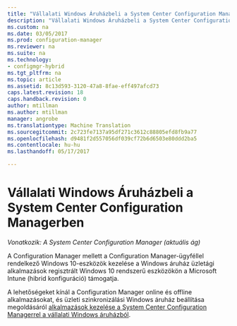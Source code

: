 ```yaml
---
title: "Vállalati Windows Áruházbeli a System Center Configuration Managerben |} Microsoft Docs"
description: "Vállalati Windows Áruházbeli a System Center Configuration Managerben."
ms.custom: na
ms.date: 03/05/2017
ms.prod: configuration-manager
ms.reviewer: na
ms.suite: na
ms.technology:
- configmgr-hybrid
ms.tgt_pltfrm: na
ms.topic: article
ms.assetid: 8c13d593-3120-47a8-8fae-eff497afcd73
caps.latest.revision: 18
caps.handback.revision: 0
author: mtillman
ms.author: mtillman
manager: angrobe
ms.translationtype: Machine Translation
ms.sourcegitcommit: 2c723fe7137a95df271c3612c88805efd8fb9a77
ms.openlocfilehash: d9481f2d557056df039cf72b6d6503e80ddd2ba5
ms.contentlocale: hu-hu
ms.lasthandoff: 05/17/2017

---
```

# <a name="wsfb-in-system-center-configuration-manager"></a>Vállalati Windows Áruházbeli a System Center Configuration Managerben

*Vonatkozik: A System Center Configuration Manager (aktuális ág)*

A Configuration Manager mellett a Configuration Manager-ügyféllel rendelkező Windows 10-eszközök kezelése a Windows áruház üzletági alkalmazások regisztrált Windows 10 rendszerű eszközökön a Microsoft Intune (hibrid konfiguráció) támogatja.

A lehetőségeket kínál a Configuration Manager online és offline alkalmazásokat, és üzleti szinkronizálási Windows áruház beállítása megoldásáról [alkalmazások kezelése a System Center Configuration Managerrel a vállalati Windows áruházból](../../apps/deploy-use/manage-apps-from-the-windows-store-for-business.md).

